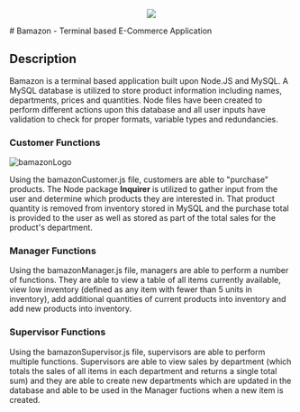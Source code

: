 <p align="center">
  <img src="http://i68.tinypic.com/2v8mzjk.jpg">
</p>
# Bamazon - Terminal based E-Commerce Application

## Description

Bamazon is a terminal based application built upon Node.JS and MySQL.  A MySQL database is utilized to store product information including names, departments, prices and quantities.  Node files have been created to perform different actions upon this database and all user inputs have validation to check for proper formats, variable types and redundancies.

### Customer Functions

![bamazonLogo](http://i68.tinypic.com/2v8mzjk.jpg)

Using the bamazonCustomer.js file, customers are able to "purchase" products.  The Node package **Inquirer** is utilized to gather input from the user and determine which products they are interested in.  That product quantity is removed from inventory stored in MySQL and the purchase total is provided to the user as well as stored as part of the total sales for the product's department.

### Manager Functions

Using the bamazonManager.js file, managers are able to perform a number of functions.  They are able to view a table of all items currently available, view low inventory (defined as any item with fewer than 5 units in inventory), add additional quantities of current products into inventory and add new products into inventory.

### Supervisor Functions

Using the bamazonSupervisor.js file, supervisors are able to perform multiple functions.  Supervisors are able to view sales by department (which totals the sales of all items in each department and returns a single total sum) and they are able to create new departments which are updated in the database and able to be used in the Manager fuctions when a new item is created.
